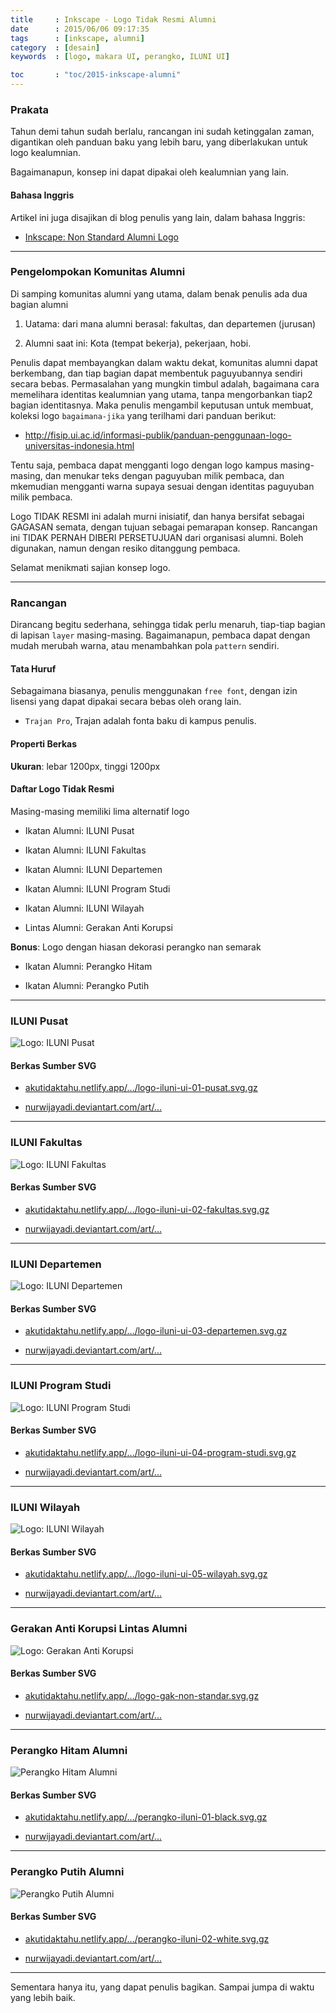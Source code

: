 ```yaml
---
title     : Inkscape - Logo Tidak Resmi Alumni
date      : 2015/06/06 09:17:35
tags      : [inkscape, alumni]
category  : [desain]
keywords  : [logo, makara UI, perangko, ILUNI UI]

toc       : "toc/2015-inkscape-alumni"
---
```


### Prakata

Tahun demi tahun sudah berlalu,
rancangan ini sudah ketinggalan zaman,
digantikan oleh panduan baku yang lebih baru,
yang diberlakukan untuk logo kealumnian.

Bagaimanapun, konsep ini dapat dipakai oleh kealumnian yang lain.

#### Bahasa Inggris

Artikel ini juga disajikan di blog penulis yang lain,
dalam bahasa Inggris:

* [Inkscape: Non Standard Alumni Logo][english-version]

-- -- --

### Pengelompokan Komunitas Alumni

Di samping komunitas alumni yang utama,
dalam benak penulis ada dua bagian alumni

1. Uatama: dari mana alumni berasal: fakultas, dan departemen (jurusan)

2. Alumni saat ini: Kota (tempat bekerja), pekerjaan, hobi.

Penulis dapat membayangkan dalam waktu dekat,
komunitas alumni dapat berkembang,
dan tiap bagian dapat membentuk paguyubannya sendiri secara bebas.
Permasalahan yang mungkin timbul adalah,
bagaimana cara memelihara identitas kealumnian yang utama,
tanpa mengorbankan tiap2 bagian identitasnya.
Maka penulis mengambil keputusan untuk membuat,
koleksi logo `bagaimana-jika` yang terilhami dari panduan berikut:

* <http://fisip.ui.ac.id/informasi-publik/panduan-penggunaan-logo-universitas-indonesia.html>

Tentu saja, pembaca dapat mengganti logo dengan logo kampus masing-masing,
dan menukar teks dengan paguyuban milik pembaca,
dan mkemudian mengganti warna supaya sesuai dengan identitas paguyuban milik pembaca.

Logo TIDAK RESMI ini adalah murni inisiatif,
dan hanya bersifat sebagai GAGASAN semata,
dengan tujuan sebagai pemarapan konsep.
Rancangan ini TIDAK PERNAH DIBERI PERSETUJUAN dari organisasi alumni.
Boleh digunakan, namun dengan resiko ditanggung pembaca.

Selamat menikmati sajian konsep logo.

-- -- --

### Rancangan

Dirancang begitu sederhana, sehingga tidak perlu menaruh,
tiap-tiap bagian di lapisan `layer` masing-masing.
Bagaimanapun, pembaca dapat dengan mudah merubah warna,
atau menambahkan pola `pattern` sendiri.

#### Tata Huruf

Sebagaimana biasanya, penulis menggunakan `free font`,
dengan izin lisensi yang dapat dipakai secara bebas oleh orang lain.

* `Trajan Pro`, Trajan adalah fonta baku di kampus penulis.

#### Properti Berkas

**Ukuran**: lebar 1200px, tinggi 1200px

#### Daftar Logo Tidak Resmi

Masing-masing memiliki lima alternatif logo

* Ikatan Alumni: ILUNI Pusat

* Ikatan Alumni: ILUNI Fakultas

* Ikatan Alumni: ILUNI Departemen

* Ikatan Alumni: ILUNI Program Studi

* Ikatan Alumni: ILUNI Wilayah

* Lintas Alumni: Gerakan Anti Korupsi

**Bonus**: Logo dengan hiasan dekorasi perangko nan semarak

* Ikatan Alumni: Perangko Hitam

* Ikatan Alumni: Perangko Putih

-- -- --

### ILUNI Pusat

![Logo: ILUNI Pusat][image-pusat]

#### Berkas Sumber SVG

* [akutidaktahu.netlify.app/.../logo-iluni-ui-01-pusat.svg.gz][dotfiles-pusat]


* [nurwijayadi.deviantart.com/art/...][deviant-pusat]

-- -- --

### ILUNI Fakultas

![Logo: ILUNI Fakultas][image-fakultas]

#### Berkas Sumber SVG

* [akutidaktahu.netlify.app/.../logo-iluni-ui-02-fakultas.svg.gz][dotfiles-fakultas]

* [nurwijayadi.deviantart.com/art/...][deviant-fakultas]

-- -- --

### ILUNI Departemen

![Logo: ILUNI Departemen][image-departemen]

#### Berkas Sumber SVG

* [akutidaktahu.netlify.app/.../logo-iluni-ui-03-departemen.svg.gz][dotfiles-departemen]

* [nurwijayadi.deviantart.com/art/...][deviant-departemen]

-- -- --

### ILUNI Program Studi

![Logo: ILUNI Program Studi][image-prodi]

#### Berkas Sumber SVG

* [akutidaktahu.netlify.app/.../logo-iluni-ui-04-program-studi.svg.gz][dotfiles-prodi]

* [nurwijayadi.deviantart.com/art/...][deviant-prodi]

-- -- --

### ILUNI Wilayah

![Logo: ILUNI Wilayah][image-wilayah]

#### Berkas Sumber SVG

* [akutidaktahu.netlify.app/.../logo-iluni-ui-05-wilayah.svg.gz][dotfiles-wilayah]

* [nurwijayadi.deviantart.com/art/...][deviant-wilayah]

-- -- --

### Gerakan Anti Korupsi Lintas Alumni

![Logo: Gerakan Anti Korupsi][image-gak]

#### Berkas Sumber SVG

* [akutidaktahu.netlify.app/.../logo-gak-non-standar.svg.gz][dotfiles-gak]

* [nurwijayadi.deviantart.com/art/...][deviant-gak]

-- -- --

### Perangko Hitam Alumni

![Perangko Hitam Alumni][image-hitam]

#### Berkas Sumber SVG

* [akutidaktahu.netlify.app/.../perangko-iluni-01-black.svg.gz][dotfiles-hitam]

* [nurwijayadi.deviantart.com/art/...][deviant-hitam]

-- -- --

### Perangko Putih Alumni

![Perangko Putih Alumni][image-putih]

#### Berkas Sumber SVG

* [akutidaktahu.netlify.app/.../perangko-iluni-02-white.svg.gz][dotfiles-putih]

* [nurwijayadi.deviantart.com/art/...][deviant-putih]

-- -- --

Sementara hanya itu, yang dapat penulis bagikan.
Sampai jumpa di waktu yang lebih baik.

[//]: <> ( -- -- -- links below -- -- -- )

[english-version]:      https://epsi-rns.gitlab.io/design/inkscape/inkscape-non-standard-makara/

[image-pusat]:          /posts/desain/2015/06-alumni/logo-iluni-ui-01-pusat.png
[dotfiles-pusat]:       /posts/desain/2015/06-alumni/logo-iluni-ui-01-pusat.svg.gz
[deviant-pusat]:        http://nurwijayadi.deviantart.com/art/Logo-Tidak-Resmi-ILUNI-UI-Pusat-645731603

[image-fakultas]:       /posts/desain/2015/06-alumni/logo-iluni-ui-02-fakultas.png
[dotfiles-fakultas]:    /posts/desain/2015/06-alumni/logo-iluni-ui-02-fakultas.svg.gz
[deviant-fakultas]:     http://nurwijayadi.deviantart.com/art/Logo-Tidak-Resmi-ILUNI-UI-Fakultas-645732109

[image-departemen]:     /posts/desain/2015/06-alumni/logo-iluni-ui-03-departemen.png
[dotfiles-departemen]:  /posts/desain/2015/06-alumni/logo-iluni-ui-03-departemen.svg.gz
[deviant-departemen]:   http://nurwijayadi.deviantart.com/art/Logo-Tidak-Resmi-ILUNI-UI-Departemen-645732777

[image-prodi]:          /posts/desain/2015/06-alumni/logo-iluni-ui-04-program-studi.png
[dotfiles-prodi]:       /posts/desain/2015/06-alumni/logo-iluni-ui-04-program-studi.svg.gz
[deviant-prodi]:        http://nurwijayadi.deviantart.com/art/Logo-Tidak-Resmi-ILUNI-UI-Program-Studi-645733132

[image-wilayah]:        /posts/desain/2015/06-alumni/logo-iluni-ui-05-wilayah.png
[dotfiles-wilayah]:     /posts/desain/2015/06-alumni/logo-iluni-ui-05-wilayah.svg.gz
[deviant-wilayah]:      http://nurwijayadi.deviantart.com/art/Logo-Tidak-Resmi-ILUNI-UI-Wilayah-645733463

[image-gak]:            /posts/desain/2015/06-alumni/logo-gak-non-standar.png
[dotfiles-gak]:         /posts/desain/2015/06-alumni/logo-gak-non-standar.svg.gz
[deviant-gak]:          http://nurwijayadi.deviantart.com/art/Logo-Tidak-Resmi-Gerakan-Anti-Korupsi-645730967

[image-hitam]:          /posts/desain/2015/06-alumni/perangko-iluni-01-black.png
[dotfiles-hitam]:       /posts/desain/2015/06-alumni/perangko-iluni-01-black.svg.gz
[deviant-hitam]:        http://nurwijayadi.deviantart.com/art/Logo-Tidak-Resmi-ILUNI-UI-Perangko-Hitam-645733907

[image-putih]:          /posts/desain/2015/06-alumni/perangko-iluni-02-white.png
[dotfiles-putih]:       /posts/desain/2015/06-alumni/perangko-iluni-02-white.svg.gz
[deviant-putih]:        http://nurwijayadi.deviantart.com/art/Logo-Tidak-Resmi-ILUNI-UI-Perangko-Putih-645734315

